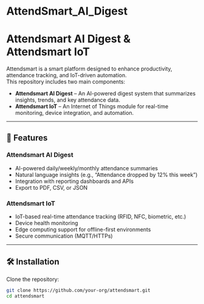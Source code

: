 ﻿# AttendSmart_AI_Digest

# Attendsmart AI Digest & Attendsmart IoT

Attendsmart is a smart platform designed to enhance productivity, attendance tracking, and IoT-driven automation.  
This repository includes two main components:

- **Attendsmart AI Digest** – An AI-powered digest system that summarizes insights, trends, and key attendance data.
- **Attendsmart IoT** – An Internet of Things module for real-time monitoring, device integration, and automation.

---

## 🚀 Features

### Attendsmart AI Digest
- AI-powered daily/weekly/monthly attendance summaries  
- Natural language insights (e.g., “Attendance dropped by 12% this week”)  
- Integration with reporting dashboards and APIs  
- Export to PDF, CSV, or JSON  

### Attendsmart IoT
- IoT-based real-time attendance tracking (RFID, NFC, biometric, etc.)  
- Device health monitoring  
- Edge computing support for offline-first environments  
- Secure communication (MQTT/HTTPs)  

---

## 🛠️ Installation

Clone the repository:
```bash
git clone https://github.com/your-org/attendsmart.git
cd attendsmart
